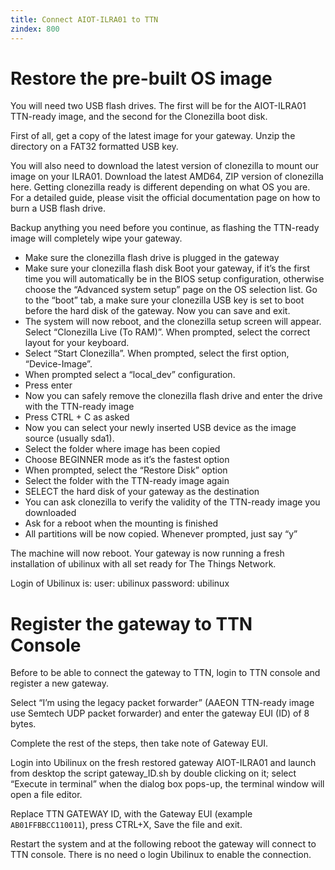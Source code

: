 ```yaml
---
title: Connect AIOT-ILRA01 to TTN
zindex: 800
---
```



# Restore the pre-built OS image

You will need two USB flash drives. The first will be for the AIOT-ILRA01 TTN-ready image, and the second for the Clonezilla boot disk.

First of all, get a copy of the latest image for your gateway. Unzip the directory on a FAT32 formatted USB key.

You will also need to download the latest version of clonezilla to mount our image on your ILRA01. Download the latest AMD64, ZIP version of clonezilla here. Getting clonezilla ready is different depending on what OS you are. For a detailed guide, please visit the official documentation page on how to burn a USB flash drive.

Backup anything you need before you continue, as flashing the TTN-ready image will completely wipe your gateway.

* Make sure the clonezilla flash drive is plugged in the gateway
* Make sure your clonezilla flash disk Boot your gateway, if it’s the first time you will automatically be in the BIOS setup configuration, otherwise choose the “Advanced system setup” page on the OS selection list. Go to the “boot” tab, a make sure your clonezilla USB key is set to boot before the hard disk of the gateway. Now you can save and exit.
* The system will now reboot, and the clonezilla setup screen will appear. Select “Clonezilla Live (To RAM)”. When prompted, select the correct layout for your keyboard.
* Select “Start Clonezilla”. When prompted, select the first option, “Device-Image”.
* When prompted select a “local_dev” configuration.
* Press enter
* Now you can safely remove the clonezilla flash drive and enter the drive with the TTN-ready image
* Press CTRL + C as asked
* Now you can select your newly inserted USB device as the image source (usually sda1).
* Select the folder where image has been copied
* Choose BEGINNER mode as it’s the fastest option
* When prompted, select the “Restore Disk” option
* Select the folder with the TTN-ready image again
* SELECT the hard disk of your gateway as the destination
* You can ask clonezilla to verify the validity of the TTN-ready image you downloaded
* Ask for a reboot when the mounting is finished
* All partitions will be now copied. Whenever prompted, just say “y”

The machine will now reboot. Your gateway is now running a fresh installation of ubilinux with all set ready for The Things Network.

Login of Ubilinux is:   user: ubilinux password: ubilinux


# Register the gateway to TTN Console

Before to be able to connect the gateway to TTN, login to TTN console and register a new gateway.

Select “I’m using the legacy packet forwarder” (AAEON TTN-ready image use Semtech UDP packet forwarder) and enter the gateway EUI (ID) of 8 bytes.

Complete the rest of the steps, then take note of Gateway EUI.

Login into Ubilinux on the fresh restored gateway AIOT-ILRA01 and launch from desktop the script gateway_ID.sh by double clicking on it; select “Execute in terminal” when the dialog box pops-up, the terminal window will open a file editor.

Replace TTN GATEWAY ID, with the Gateway EUI (example `AB01FFBBCC110011`), press CTRL+X, Save the file and exit.

Restart the system and at the following reboot the gateway will connect to TTN console.
There is no need o login Ubilinux to enable the connection.

